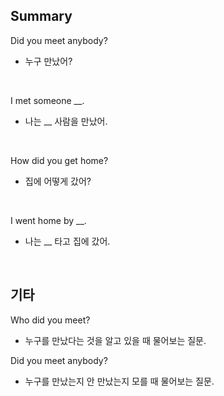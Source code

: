 ## Summary

Did you meet anybody?
- 누구 만났어?

<br>

I met someone __.
- 나는 __ 사람을 만났어.

<br>

How did you get home?
- 집에 어떻게 갔어?

<br>

I went home by __.
- 나는 __ 타고 집에 갔어.

<br>

## 기타

Who did you meet?
- 누구를 만났다는 것을 알고 있을 때 물어보는 질문.

Did you meet anybody?
- 누구를 만났는지 안 만났는지 모를 때 물어보는 질문.
